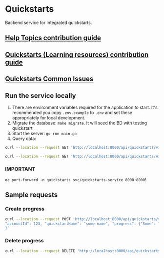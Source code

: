 # Quickstarts 
Backend service for integrated quickstarts.

## [Help Topics contribution guide](https://github.com/RedHatInsights/quickstarts/blob/main/docs/help-topics/README.md)

## [Quickstarts (Learning resources) contribution guide](https://github.com/RedHatInsights/quickstarts/blob/main/docs/quickstarts/README.md)

## [Quickstarts Common Issues](https://github.com/RedHatInsights/frontend-components/blob/master/packages/docs/pages/quickstarts/common-issues.mdx)

## Run the service locally
1. There are environment variables required for the application to start. It's
recommended you copy `.env.example` to `.env` and set these appropriately for local development.
2. Migrate the database: `make migrate`. It will seed the BD with testing quickstart
3. Start the server: `go run main.go`
4. Query data:
```sh
curl --location --request GET 'http://localhost:8000/api/quickstarts/v1/quickstarts/'

curl --location --request GET 'http://localhost:8000/api/quickstarts/v1/quickstarts/?bundle[]=rhel&bundle[]=insights'
```

### IMPORTANT
`oc port-forward -n quickstarts svc/quickstarts-service 8000:8000`!

## Sample requests

### Create progress

```sh
curl --location --request POST 'http://localhost:8000/api/quickstarts/v1/progress' --header 'Content-Type: application/json' --data-raw '{
"accountId": 123, "quickstartName": "some-name", "progress": {"Some": "Progress-updated"}
}'

```
### Delete progress

```sh
curl --location --request DELETE 'http://localhost:8000/api/quickstarts/v1/progress/14'
```
